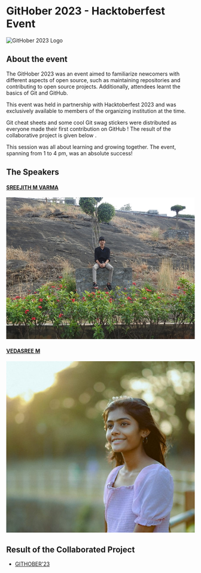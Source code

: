 # GitHober 2023 - Hacktoberfest Event


![GitHober 2023 Logo](https://github.com/VedasreeM/Githober23/blob/main/githober_banner.png)


## About the event

The GitHober 2023 was an event aimed to familiarize newcomers with different aspects of open source, such as maintaining repositories and contributing to open source projects. Additionally, attendees learnt the basics of Git and GitHub.

This event was held in partnership with Hacktoberfest 2023 and was exclusively available to members of the organizing institution at the time.

Git cheat sheets and some cool Git swag stickers were distributed as everyone made their first contribution on GitHub ! The result of the collaborative project is given below .

This session was all about learning and growing together. The event, spanning from 1 to 4 pm, was an absolute success! 



## The Speakers

#### [SREEJITH M VARMA](https://github.com/SreejithMVarma)
![SreejithMVarma](https://github.com/ASHISH-28-02/Githober2023/blob/main/images/Sreejith%20m%20varma.jpg)

#### [VEDASREE M](https://github.com/VedasreeM)
![GitHober 2023 Logo](https://github.com/ASHISH-28-02/Githober2023/blob/main/images/Vedasree%20M.jpg)



## Result of the Collaborated Project

- [GITHOBER'23](https://cse-cloud.github.io/githober2023/)

